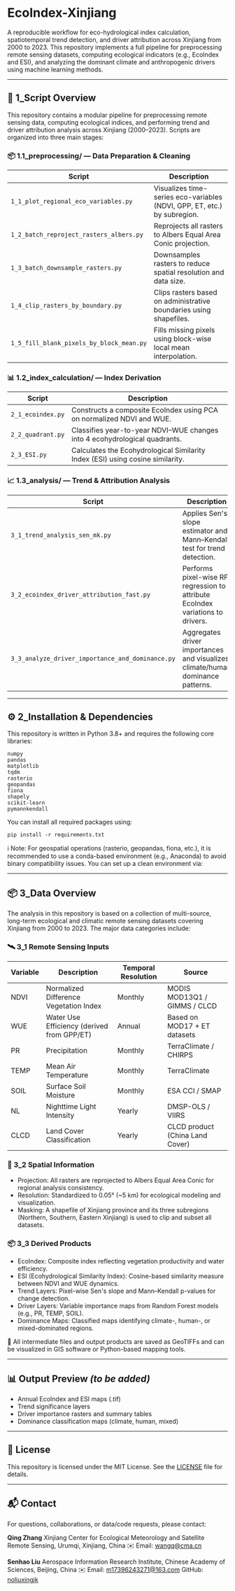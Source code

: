 # EcoIndex-Xinjiang

A reproducible workflow for eco-hydrological index calculation, spatiotemporal trend detection, and driver attribution across Xinjiang from 2000 to 2023. This repository implements a full pipeline for preprocessing remote sensing datasets, computing ecological indicators (e.g., EcoIndex and ESI), and analyzing the dominant climate and anthropogenic drivers using machine learning methods.

---

## 🧭 1_Script Overview
This repository contains a modular pipeline for preprocessing remote sensing data, computing ecological indices, and performing trend and driver attribution analysis across Xinjiang (2000–2023). Scripts are organized into three main stages:

### 📦 1.1_preprocessing/ — Data Preparation & Cleaning

| Script                                   | Description                                                              |
| ---------------------------------------- | ------------------------------------------------------------------------ |
| `1_1_plot_regional_eco_variables.py`     | Visualizes time-series eco-variables (NDVI, GPP, ET, etc.) by subregion. |
| `1_2_batch_reproject_rasters_albers.py`  | Reprojects all rasters to Albers Equal Area Conic projection.            |
| `1_3_batch_downsample_rasters.py`        | Downsamples rasters to reduce spatial resolution and data size.          |
| `1_4_clip_rasters_by_boundary.py`        | Clips rasters based on administrative boundaries using shapefiles.       |
| `1_5_fill_blank_pixels_by_block_mean.py` | Fills missing pixels using block-wise local mean interpolation.          |


### 📊 1.2_index_calculation/ — Index Derivation
| Script            | Description                                                                    |
| ----------------- | ------------------------------------------------------------------------------ |
| `2_1_ecoindex.py` | Constructs a composite EcoIndex using PCA on normalized NDVI and WUE.          |
| `2_2_quadrant.py` | Classifies year-to-year NDVI–WUE changes into 4 ecohydrological quadrants.     |
| `2_3_ESI.py`      | Calculates the Ecohydrological Similarity Index (ESI) using cosine similarity. |


### 📈 1.3_analysis/ — Trend & Attribution Analysis
| Script                                           | Description                                                                    |
| ------------------------------------------------ | ------------------------------------------------------------------------------ |
| `3_1_trend_analysis_sen_mk.py`                   | Applies Sen's slope estimator and Mann–Kendall test for trend detection.       |
| `3_2_ecoindex_driver_attribution_fast.py`        | Performs pixel-wise RF regression to attribute EcoIndex variations to drivers. |
| `3_3_analyze_driver_importance_and_dominance.py` | Aggregates driver importances and visualizes climate/human dominance patterns. |

---

## ⚙️ 2_Installation & Dependencies
This repository is written in Python 3.8+ and requires the following core libraries:

```
numpy
pandas
matplotlib
tqdm
rasterio
geopandas
fiona
shapely
scikit-learn
pymannkendall
```

You can install all required packages using:

```
pip install -r requirements.txt
```

ℹ️ Note:
For geospatial operations (rasterio, geopandas, fiona, etc.), it is recommended to use a conda-based environment (e.g., Anaconda) to avoid binary compatibility issues. You can set up a clean environment via:

---

## 📦 3_Data Overview
The analysis in this repository is based on a collection of multi-source, long-term ecological and climatic remote sensing datasets covering Xinjiang from 2000 to 2023. The major data categories include:
### 🛰️ 3_1 Remote Sensing Inputs
| Variable | Description                                | Temporal Resolution | Source                          |
| -------- | ------------------------------------------ | ------------------- | ------------------------------- |
| NDVI     | Normalized Difference Vegetation Index     | Monthly             | MODIS MOD13Q1 / GIMMS / CLCD    |
| WUE      | Water Use Efficiency (derived from GPP/ET) | Annual              | Based on MOD17 + ET datasets    |
| PR       | Precipitation                              | Monthly             | TerraClimate / CHIRPS           |
| TEMP     | Mean Air Temperature                       | Monthly             | TerraClimate                    |
| SOIL     | Surface Soil Moisture                      | Monthly             | ESA CCI / SMAP                  |
| NL       | Nighttime Light Intensity                  | Yearly              | DMSP-OLS / VIIRS                |
| CLCD     | Land Cover Classification                  | Yearly              | CLCD product (China Land Cover) |
### 📐 3_2 Spatial Information
 - Projection: All rasters are reprojected to Albers Equal Area Conic for regional analysis consistency.
 - Resolution: Standardized to 0.05° (~5 km) for ecological modeling and visualization.
 - Masking: A shapefile of Xinjiang province and its three subregions (Northern, Southern, Eastern Xinjiang) is used to clip and subset all datasets.

### 📦 3_3 Derived Products
 - EcoIndex: Composite index reflecting vegetation productivity and water efficiency.
 - ESI (Ecohydrological Similarity Index): Cosine-based similarity measure between NDVI and WUE dynamics.
 - Trend Layers: Pixel-wise Sen's slope and Mann–Kendall p-values for change detection.
 - Driver Layers: Variable importance maps from Random Forest models (e.g., PR, TEMP, SOIL).
 - Dominance Maps: Classified maps identifying climate-, human-, or mixed-dominated regions.

🔧 All intermediate files and output products are saved as GeoTIFFs and can be visualized in GIS software or Python-based mapping tools.

---

## 📊 Output Preview *(to be added)*

- Annual EcoIndex and ESI maps (.tif)  
- Trend significance layers  
- Driver importance rasters and summary tables  
- Dominance classification maps (climate, human, mixed)  

---

## 📄 License

This repository is licensed under the MIT License. See the [LICENSE](./LICENSE) file for details.

---

## 📬 Contact
For questions, collaborations, or data/code requests, please contact:

**Qing Zhang**
Xinjiang Center for Ecological Meteorology and Satellite Remote Sensing, Urumqi, Xinjiang, China
✉️ Email: wangq@cma.cn

**Senhao Liu**
Aerospace Information Research Institute, Chinese Academy of Sciences, Beijing, China
✉️ Email: m17396243271@163.com
GitHub: [noliuxingjk](https://github.com/noliuxingjk)
